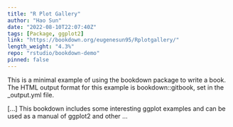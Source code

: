 ```yaml
---
title: "R Plot Gallery"
author: "Hao Sun"
date: "2022-08-10T22:07:40Z"
tags: [Package, ggplot2]
link: "https://bookdown.org/eugenesun95/Rplotgallery/"
length_weight: "4.3%"
repo: "rstudio/bookdown-demo"
pinned: false
---
```


<p>This is a minimal example of using the bookdown package to write a book.
The HTML output format for this example is bookdown::gitbook,
set in the _output.yml file.</p> [...] This bookdown includes some interesting ggplot examples and can be used as a manual of ggplot2 and other ...

